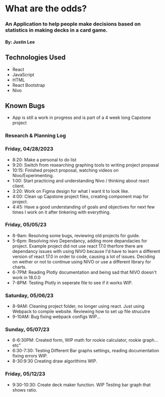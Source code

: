 # What are the odds?

### An Application to help people make decisions based on statistics in making decks in a card game.

#### By: Justin Lee 

## Technologies Used
* React
* JavaScript
* HTML 
* React Bootstrap
* Nivo

## Known Bugs
* App is still a work in progress and is part of a 4 week long Capstone project


### Research & Planning Log
### Friday, 04/28/2023
* 8:20: Make a personal to do list
* 9:20: Switch from researching graphing tools to writing project propasal
* 10:15: Finished project proposal, watching videos on Nivo/Experimenting.
* 1:00: Start practicing and understanding Nivo / thinking about react client.
* 3:20: Work on Figma design for what I want it to look like.
* 4:00: Clean up Capstone project files, creating component map for project.
* 4:45: Have a good understanding of goals and objectives for next few times I work on it after tinkering with everything.

### Friday, 05/05/23
* 8-9am: Resolving some bugs, reviewing old projects for guide.
* 5-6pm: Resolving nivo Dependancy, adding more depandacies for project.
Example project did not use react 17.0 therfore there are dependancy issues with using NIVO because I'd have to learn a different version of react 17.0 in order to code, causing a lot of issues. Deciding on wether or not to continue using NIVO or use a different library for charts.
* 6-7PM: Reading Plotly documentation and being sad that NIVO doesn't work in 18.0.0
* 7-8PM: Testing Plotly in seperate file to see if it works WIP.

### Saturday, 05/06/23

* 8-9AM: Cleaning project folder, no longer using react. Just using Webpack to compile website. Reviewing how to set up file strucutre
* 9-10AM: Bug fixing webpack configs WIP...

### Sunday, 05/07/23

* 6-6:30PM: Created form, WIP math for rookie calculator, rookie graph... etc"
* 6:30-7:30: Testing Different Bar graphs settings, reading documentation fixing errors WIP.
* 8-30:9:30 Creating draw algorithims WIP.

### Friday, 05/12/23
* 9:30-10:30: Create deck maker function. WIP Testing bar graph that shows ratio. 

